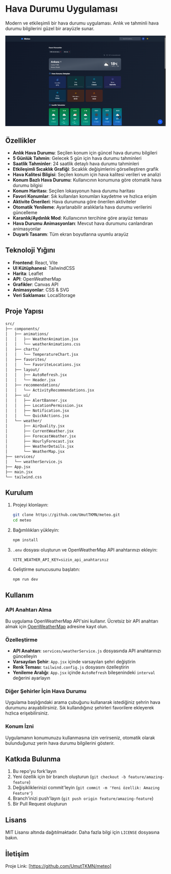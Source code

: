 # Hava Durumu Uygulaması

Modern ve etkileşimli bir hava durumu uygulaması. Anlık ve tahminli hava durumu bilgilerini güzel bir arayüzle sunar.

![Hava Durumu Uygulaması](https://github.com/UmutTKMN/meteo/blob/main/public/meteo-example.png)

## Özellikler

- **Anlık Hava Durumu**: Seçilen konum için güncel hava durumu bilgileri
- **5 Günlük Tahmin**: Gelecek 5 gün için hava durumu tahminleri
- **Saatlik Tahminler**: 24 saatlik detaylı hava durumu tahminleri
- **Etkileşimli Sıcaklık Grafiği**: Sıcaklık değişimlerini görselleştiren grafik
- **Hava Kalitesi Bilgisi**: Seçilen konum için hava kalitesi verileri ve analizi
- **Konum Bazlı Hava Durumu**: Kullanıcının konumuna göre otomatik hava durumu bilgisi
- **Konum Haritası**: Seçilen lokasyonun hava durumu haritası
- **Favori Konumlar**: Sık kullanılan konumları kaydetme ve hızlıca erişim
- **Aktivite Önerileri**: Hava durumuna göre önerilen aktiviteler
- **Otomatik Yenileme**: Ayarlanabilir aralıklarla hava durumu verilerini güncelleme
- **Karanlık/Aydınlık Mod**: Kullanıcının tercihine göre arayüz teması
- **Hava Durumu Animasyonları**: Mevcut hava durumunu canlandıran animasyonlar
- **Duyarlı Tasarım**: Tüm ekran boyutlarına uyumlu arayüz

## Teknoloji Yığını

- **Frontend**: React, Vite
- **UI Kütüphanesi**: TailwindCSS
- **Harita**: Leaflet
- **API**: OpenWeatherMap
- **Grafikler**: Canvas API
- **Animasyonlar**: CSS & SVG
- **Veri Saklaması**: LocalStorage

## Proje Yapısı

```
src/
├── components/
│   ├── animations/
│   │   ├── WeatherAnimation.jsx
│   │   └── weatherAnimations.css
│   ├── charts/
│   │   └── TemperatureChart.jsx
│   ├── favorites/
│   │   └── FavoriteLocations.jsx
│   ├── layout/
│   │   ├── AutoRefresh.jsx
│   │   └── Header.jsx
│   ├── recommendations/
│   │   └── ActivityRecommendations.jsx
│   ├── ui/
│   │   ├── AlertBanner.jsx
│   │   ├── LocationPermission.jsx
│   │   ├── Notification.jsx
│   │   └── QuickActions.jsx
│   └── weather/
│       ├── AirQuality.jsx
│       ├── CurrentWeather.jsx
│       ├── ForecastWeather.jsx
│       ├── HourlyForecast.jsx
│       ├── WeatherDetails.jsx
│       └── WeatherMap.jsx
├── services/
│   └── weatherService.js
├── App.jsx
├── main.jsx
└── tailwind.css
```

## Kurulum

1. Projeyi klonlayın:

   ```bash
   git clone https://github.com/UmutTKMN/meteo.git
   cd meteo
   ```

2. Bağımlılıkları yükleyin:

   ```bash
   npm install
   ```

3. `.env` dosyası oluşturun ve OpenWeatherMap API anahtarınızı ekleyin:

   ```
   VITE_WEATHER_API_KEY=sizin_api_anahtarınız
   ```

4. Geliştirme sunucusunu başlatın:
   ```bash
   npm run dev
   ```

## Kullanım

### API Anahtarı Alma

Bu uygulama OpenWeatherMap API'sini kullanır. Ücretsiz bir API anahtarı almak için [OpenWeatherMap](https://openweathermap.org/api) adresine kayıt olun.

### Özelleştirme

- **API Anahtarı**: `services/weatherService.js` dosyasında API anahtarınızı güncelleyin
- **Varsayılan Şehir**: `App.jsx` içinde varsayılan şehri değiştirin
- **Renk Teması**: `tailwind.config.js` dosyasını özelleştirin
- **Yenileme Aralığı**: `App.jsx` içinde `AutoRefresh` bileşenindeki `interval` değerini ayarlayın

### Diğer Şehirler İçin Hava Durumu

Uygulama başlığındaki arama çubuğunu kullanarak istediğiniz şehrin hava durumunu arayabilirsiniz. Sık kullandığınız şehirleri favorilere ekleyerek hızlıca erişebilirsiniz.

### Konum İzni

Uygulamanın konumunuzu kullanmasına izin verirseniz, otomatik olarak bulunduğunuz yerin hava durumu bilgilerini gösterir.

## Katkıda Bulunma

1. Bu repo'yu fork'layın
2. Yeni özellik için bir branch oluşturun (`git checkout -b feature/amazing-feature`)
3. Değişikliklerinizi commit'leyin (`git commit -m 'Yeni özellik: Amazing Feature'`)
4. Branch'inizi push'layın (`git push origin feature/amazing-feature`)
5. Bir Pull Request oluşturun

## Lisans

MIT Lisansı altında dağıtılmaktadır. Daha fazla bilgi için `LICENSE` dosyasına bakın.

## İletişim

Proje Link: [https://github.com/UmutTKMN/meteo]
